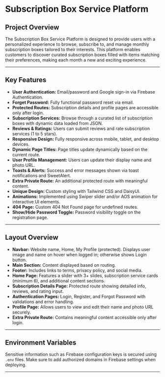 # Subscription Box Service Platform



## Project Overview

The Subscription Box Service Platform is designed to provide users with a personalized experience to browse, subscribe to, and manage monthly subscription boxes tailored to their interests. This platform enables customers to discover curated subscription boxes filled with items matching their preferences, making each month a new and exciting experience.

---

## Key Features

- **User Authentication:** Email/password and Google sign-in via Firebase Authentication.
- **Forget Password:** Fully functional password reset via email.
- **Protected Routes:** Subscription details and profile pages are accessible only after login.
- **Subscription Services:** Browse through a curated list of subscription boxes with dynamic data loaded from JSON.
- **Reviews & Ratings:** Users can submit reviews and rate subscription services (1 to 5 stars).
- **Responsive Design:** Fully responsive across mobile, tablet, and desktop devices.
- **Dynamic Page Titles:** Page titles update dynamically based on the current route.
- **User Profile Management:** Users can update their display name and photo URL.
- **Toasts & Alerts:** Success and error messages shown via toast notifications and SweetAlert.
- **Extra Private Route:** An additional protected route with meaningful content.
- **Unique Design:** Custom styling with Tailwind CSS and DaisyUI.
- **Animations:** Implemented using Swiper slider and/or AOS animation for interactive UI elements.
- **404 Page:** Custom 404 Not Found page for undefined routes.
- **Show/Hide Password Toggle:** Password visibility toggle on the registration page.

---

## Layout Overview

- **Navbar:** Website name, Home, My Profile (protected). Displays user image and name on hover when logged in; otherwise shows Login button.
- **Main Section:** Content displayed based on routing.
- **Footer:** Includes links to terms, privacy policy, and social media.
- **Home Page:** Features a slider with 3+ slides, subscription service cards (minimum 6), and additional content sections.
- **Subscription Details Page:** Protected route showing detailed info, reviews, and rating input.
- **Authentication Pages:** Login, Register, and Forgot Password with validations and error handling.
- **Profile Page:** Allows users to view and edit their name and photo URL securely.
- **Extra Private Route:** Contains meaningful content accessible only after login.

---

## Environment Variables

Sensitive information such as Firebase configuration keys is secured using `.env` files. Make sure to add authorized domains in Firebase settings when deploying.

---

